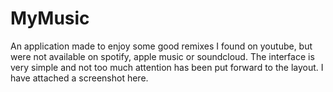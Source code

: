 # MyMusic

An application made to enjoy some good remixes I found on youtube, but were not available on spotify, apple music or soundcloud. The interface is very simple and not too much attention has been put forward to the layout.
I have attached a screenshot here.
